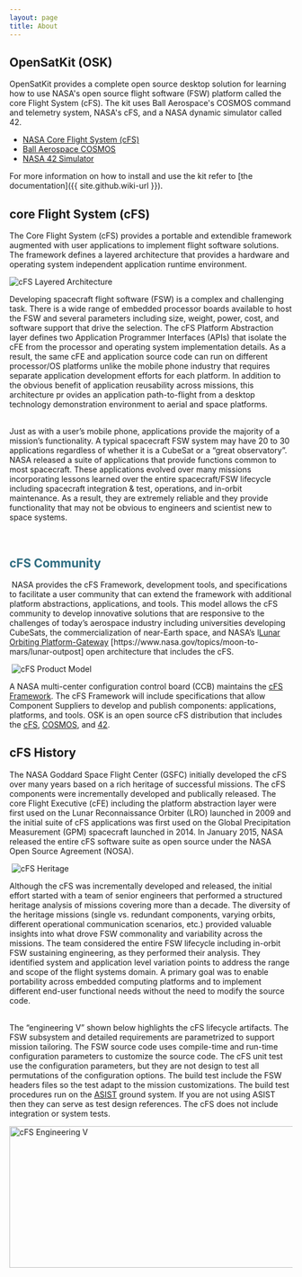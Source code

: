```yaml
---
layout: page
title: About
---
```


<h2>OpenSatKit (OSK)</h2>

OpenSatKit provides a complete open source desktop solution for learning how to use NASA's open source flight software (FSW) platform called the core Flight System (cFS). The kit uses Ball Aerospace's COSMOS command and telemetry system, NASA's cFS, and a NASA dynamic simulator called 42.

<ul>
  <li><a href="https://cfs.gsfc.nasa.gov/">NASA Core Flight System (cFS)</a></li>
  <li><a href="http://cosmosrb.com/">Ball Aerospace COSMOS</a></li>
  <li><a href="https://github.com/ericstoneking/42">NASA 42 Simulator</a></li>
</ul>

For more information on how to install and use the kit refer to [the documentation]({{ site.github.wiki-url }}).

<h2>core Flight System (cFS)</h2>

<p>The Core Flight System (cFS) provides a portable and extendible framework augmented with user applications to implement flight software solutions. The framework defines a layered architecture that provides a hardware and operating system independent application runtime environment.</p>
<p><img src="{{ site.github.url }}/img/cfs-layered-arch.png" alt="cFS Layered Architecture" /></p>
<p>Developing spacecraft flight software (FSW) is a complex and challenging task. There is a wide range of embedded processor boards available to host the FSW and several parameters including size, weight, power, cost, and software support that drive the selection. The cFS Platform Abstraction layer defines two Application Programmer Interfaces (APIs) that isolate the cFE from the processor and operating system implementation details. As a result, the same cFE and application source code can run on different processor/OS platforms unlike the mobile phone industry that requires separate application development efforts for each platform. In addition to the obvious benefit of application reusability across missions, this architecture pr ovides an application path-to-flight from a desktop technology demonstration environment to aerial and space platforms.</p>
<p><br />Just as with a user&rsquo;s mobile phone, applications provide the majority of a mission&rsquo;s functionality. A typical spacecraft FSW system may have 20 to 30 applications regardless of whether it is a CubeSat or a &ldquo;great observatory&rdquo;. NASA released a suite of applications that provide functions common to most spacecraft. These applications evolved over many missions incorporating lessons learned over the entire spacecraft/FSW lifecycle including spacecraft integration &amp; test, operations, and in-orbit maintenance. As a result, they are extremely reliable and they provide functionality that may not be obvious to engineers and scientist new to space systems.</p>
<p>&nbsp;&nbsp;</p>

<h2 style="color: #2e6c80;">cFS Community</h2>

<p>&nbsp;NASA provides the cFS Framework, development tools, and specifications to facilitate a user community that can extend the framework with additional platform abstractions, applications, and tools. This model allows the cFS community to develop innovative solutions that are responsive to the challenges of today&rsquo;s aerospace industry including universities developing CubeSats, the commercialization of near-Earth space, and NASA&rsquo;s l<a title="Lunar Orbiting Platform-Gateway" href="https://www.nasa.gov/topics/moon-to-mars/lunar-outpost" target="_blank" rel="noopener">Lunar Orbiting Platform-Gateway</a> [https://www.nasa.gov/topics/moon-to-mars/lunar-outpost] open architecture that includes the cFS.</p>
<p>&nbsp;<img src="{{ site.github.url }}/img/cfs-product-model.png" alt="cFS Product Model" /></p>

<p>A NASA multi-center configuration control board (CCB) maintains the <a title="cFS Framework" href="https://github.com/nasa/cFE" target="_blank" rel="noopener">cFS Framework</a>. The cFS Framework will include specifications that allow Component Suppliers to develop and publish components: applications, platforms, and tools. OSK is an open source cFS distribution that includes the <a title="core Flight System" href="https://cfs.gsfc.nasa.gov/" target="_blank" rel="noopener">cFS</a>, <a title="COSMOS" href="http://cosmosrb.com/" target="_blank" rel="noopener">COSMOS</a>, and <a title="42 Simulator" href="https://github.com/ericstoneking/42">42</a>.</p>
<h2>cFS History</h2>
<p>The NASA Goddard Space Flight Center (GSFC) initially developed the cFS over many years based on a rich heritage of successful missions. The cFS components were incrementally developed and publically released. The core Flight Executive (cFE) including the platform abstraction layer were first used on the Lunar Reconnaissance Orbiter (LRO) launched in 2009 and the initial suite of cFS applications was first used on the Global Precipitation Measurement (GPM) spacecraft launched in 2014. In January 2015, NASA released the entire cFS software suite as open source under the NASA Open Source Agreement (NOSA).</p>
<p>&nbsp;<img src={{ site.github.url }}/img/cfs-heritage.png" alt="cFS Heritage" /></p>
<p>Although the cFS was incrementally developed and released, the initial effort started with a team of senior engineers that performed a structured heritage analysis of missions covering more than a decade. The diversity of the heritage missions (single vs. redundant components, varying orbits, different operational communication scenarios, etc.) provided valuable insights into what drove FSW commonality and variability across the missions. The team considered the entire FSW lifecycle including in-orbit FSW sustaining engineering, as they performed their analysis. They identified system and application level variation points to address the range and scope of the flight systems domain. A primary goal was to enable portability across embedded computing platforms and to implement different end-user functional needs without the need to modify the source code.</p>
<p><br />The &ldquo;engineering V&rdquo; shown below highlights the cFS lifecycle artifacts. The FSW subsystem and detailed requirements are parametrized to support mission tailoring. The FSW source code uses compile-time and run-time configuration parameters to customize the source code. The cFS unit test use the configuration parameters, but they are not design to test all permutations of the configuration options. The build test include the FSW headers files so the test adapt to the mission customizations. The build test procedures run on the <a title="ASIST" href="https://nasa-asist.gsfc.nasa.gov/" target="_blank" rel="noopener">ASIST</a> ground system. If you are not using ASIST then they can serve as test design references. The cFS does not include integration or system tests.</p>
<p><img src="{{ site.github.url }}/img/cfs-engineer-v.png" alt="cFS Engineering V" style="width:700px;height:252px;"/></p>
<p>&nbsp;</p>
